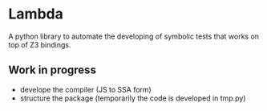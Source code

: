 # Lambda

A python library to automate the developing of symbolic tests that works on top of Z3 bindings.

## Work in progress
* develope the compiler (JS to SSA form)
* structure the package (temporarily the code is developed in tmp.py)
